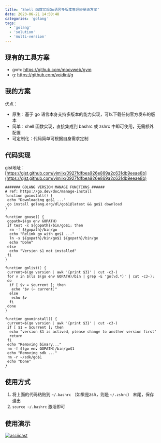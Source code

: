 ```yaml
---
title: 'Shell 函数实现Go语言多版本管理轻量级方案'
date: 2023-06-21 14:50:48
categories: 'golang'
tags:
  - 'golang'
  - 'solution'
  - 'multi-version'
---
```


## 现有的工具方案

- gvm: <https://github.com/moovweb/gvm>
- g: <https://github.com/voidint/g>

## 我的方案

优点：

- 原生：基于 go 语言本身支持多版本的能力实现，可以下载任何官方发布的版本
- 简单：shell 函数实现，直接集成到 bashrc 或 zshrc 中即可使用，无需额外配置
- 可定制化：代码简单可根据自身需求定制

<!--more-->

## 代码实现

gist地址：[https://gist.github.com/vimiix/0927fdfbea926e869a2c631db9eeae8b](https://gist.github.com/vimiix/0927fdfbea926e869a2c631db9eeae8b)

```shell
####### GOLANG VERSION MANAGE FUNCTIONS ######
# ref: https://go.dev/doc/manage-install
function goinstall() {
 echo "Downloading go$1 ..."
 go install golang.org/dl/go$1@latest && go$1 download
}

function gouse() {
 gopath=$(go env GOPATH)
 if test -x ${gopath}/bin/go$1; then
  rm -f ${gopath}/bin/go
  echo "Relink go with go$1 ..."
  ln -s ${gopath}/bin/go$1 ${gopath}/bin/go
  echo "Done"
 else
  echo "Version $1 not installed"
 fi
}

function golist() {
 current=$(go version | awk '{print $3}' | cut -c3-)
 for v in $(ls $(go env GOPATH)/bin | grep -E 'go(\d.*)' | cut -c3-);
 do
  if [ $v = $current ]; then
   echo "$v (⇦ current)"
  else
   echo $v
  fi
 done
}

function gouninstall() {
 current=$(go version | awk '{print $3}' | cut -c3-)
 if [ $1 = $current ]; then
  echo "version $1 is actived, please change to another version first"
  return
 fi
 echo "Removing binary..."
 rm -f $(go env GOPATH)/bin/go$1
 echo "Removing sdk ..."
 rm -r ~/sdk/go$1
 echo "Done"
}
```

## 使用方式

1. 将上面的代码粘贴到 `~/.bashrc` （如果是zsh，则是 `~/.zshrc`） 末尾，保存退出
2. `source ~/.bashrc` 激活即可

## 使用演示

[![asciicast](https://asciinema.org/a/592495.svg)](https://asciinema.org/a/592495)
